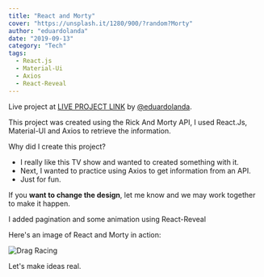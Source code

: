 ```yaml
---
title: "React and Morty"
cover: "https://unsplash.it/1280/900/?random?Morty"
author: "eduardolanda"
date: "2019-09-13"
category: "Tech"
tags:
  - React.js
  - Material-Ui
  - Axios
  - React-Reveal
---
```


Live project at [LIVE PROJECT LINK](http://reactandmorty.s3-website-us-west-2.amazonaws.com) by [@eduardolanda](https://github.com/eduardolanda).

This project was created using the Rick And Morty API, I used React.Js, Material-UI and Axios to retrieve the information.

Why did I create this project?

- I really like this TV show and wanted to created something with it.
- Next, I wanted to practice using Axios to get information from an API.
- Just for fun.

If you **want to change the design**, let me know and we may work together to make it happen.

I added pagination and some animation using React-Reveal

Here's an image of React and Morty in action:

![Drag Racing](https://imagesporfolio.s3-us-west-2.amazonaws.com/image3.png)

Let's make ideas real.
